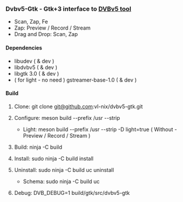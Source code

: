 ### Dvbv5-Gtk - Gtk+3 interface to [DVBv5 tool](https://www.linuxtv.org/wiki/index.php/DVBv5_Tools)

* Scan, Zap, Fe
* Zap: Preview / Record / Stream
* Drag and Drop: Scan, Zap

#### Dependencies

* libudev ( & dev )
* libdvbv5 ( & dev )
* libgtk 3.0 ( & dev )
* ( for light - no need ) gstreamer-base-1.0 ( & dev )

#### Build

1. Clone: git clone git@github.com:vl-nix/dvbv5-gtk.git

2. Configure: meson build --prefix /usr --strip
   * Light: meson build --prefix /usr --strip -D light=true ( Without - Preview / Record / Stream )

3. Build: ninja -C build

4. Install: sudo ninja -C build install

5. Uninstall: sudo ninja -C build uc uninstall
   * Schema: sudo ninja -C build uc

6. Debug: DVB_DEBUG=1 build/gtk/src/dvbv5-gtk


